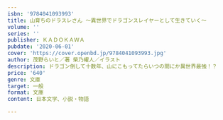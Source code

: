```yaml
---
isbn: '9784041093993'
title: 山育ちのドラスレさん ～異世界でドラゴンスレイヤーとして生きていく～
volume: ''
series: ''
publisher: ＫＡＤＯＫＡＷＡ
pubdate: '2020-06-01'
cover: 'https://cover.openbd.jp/9784041093993.jpg'
author: 茂野らいと／著 柴乃櫂人／イラスト
description: ドラゴン倒して十数年、山にこもってたらいつの間にか異世界最強！？
price: '640'
genre: 文庫
target: 一般
format: 文庫
content: 日本文学、小説・物語

---
```

